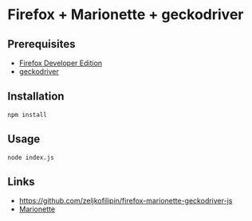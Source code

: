 # Firefox + Marionette + geckodriver

## Prerequisites

- [Firefox Developer Edition](https://www.mozilla.org/en-US/firefox/developer/)
- [geckodriver](https://github.com/mozilla/geckodriver/)

## Installation

    npm install

## Usage

    node index.js

## Links

- https://github.com/zeljkofilipin/firefox-marionette-geckodriver-js
- [Marionette](https://developer.mozilla.org/en-US/docs/Mozilla/QA/Marionette/WebDriver)
